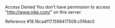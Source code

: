 Access Denied You don't have permission to access "http://www.nike.com/" on this server.

Reference #18.16cadf17.1598417509.c5f8dc0